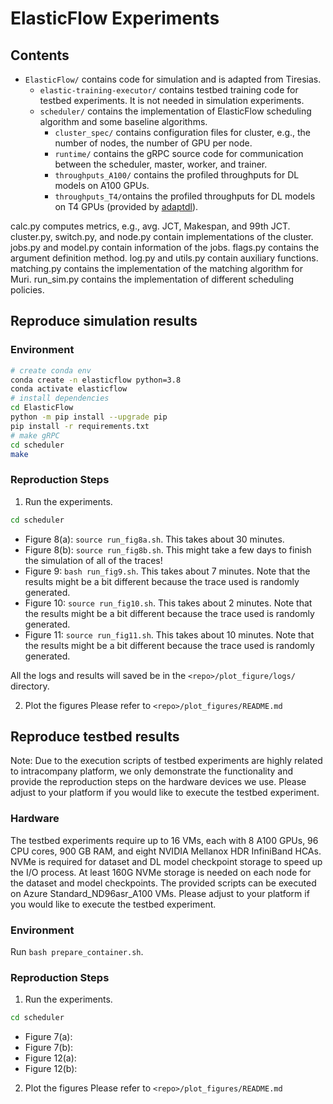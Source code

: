 # ElasticFlow Experiments

## Contents
- `ElasticFlow/` contains code for simulation and is adapted from Tiresias.
	- `elastic-training-executor/` contains testbed training code for testbed experiments. It is not needed in simulation experiments.
	- `scheduler/` contains the implementation of ElasticFlow scheduling algorithm and some baseline algorithms.
		- `cluster_spec/` contains configuration files for cluster, e.g., the number of nodes, the number of GPU per node.
		- `runtime/` contains the gRPC source code for communication between the scheduler, master, worker, and trainer. 
		- `throughputs_A100/` contains the profiled throughputs for DL models on A100 GPUs.
		- `throughputs_T4/`ontains the profiled throughputs for DL models on T4 GPUs (provided by [adaptdl](https://github.com/petuum/adaptdl/tree/osdi21-artifact)).

calc.py computes metrics, e.g., avg. JCT, Makespan, and 99th JCT.
cluster.py, switch.py, and node.py contain implementations of the cluster.
jobs.py and model.py contain information of the jobs.
flags.py contains the argument definition method.
log.py and utils.py contain auxiliary functions.
matching.py contains the implementation of the matching algorithm for Muri.
run_sim.py contains the implementation of different scheduling policies.


## Reproduce simulation results

### Environment
```Bash
# create conda env
conda create -n elasticflow python=3.8
conda activate elasticflow
# install dependencies
cd ElasticFlow
python -m pip install --upgrade pip
pip install -r requirements.txt
# make gRPC
cd scheduler
make
```

### Reproduction Steps

1. Run the experiments.
```Bash
cd scheduler
```
- Figure 8(a): `source run_fig8a.sh`. This takes about 30 minutes.
- Figure 8(b): `source run_fig8b.sh`. This might take a few days to finish the simulation of all of the traces!
- Figure 9: `bash run_fig9.sh`. This takes about 7 minutes. Note that the results might be a bit different because the trace used is randomly generated. 
- Figure 10: `source run_fig10.sh`. This takes about 2 minutes.  Note that the results might be a bit different because the trace used is randomly generated.
- Figure 11: `source run_fig11.sh`. This takes about 10 minutes. Note that the results might be a bit different because the trace used is randomly generated.

All the logs and results will saved be in the `<repo>/plot_figure/logs/` directory.

2. Plot the figures
Please refer to `<repo>/plot_figures/README.md`


## Reproduce testbed results

Note: Due to the execution scripts of testbed experiments are highly related to intracompany platform, we only demonstrate the functionality and provide the reproduction steps on the hardware devices we use. Please adjust to your platform if you would like to execute the testbed experiment.

### Hardware

The testbed experiments require up to 16 VMs, each with 8 A100 GPUs, 96 CPU cores, 900 GB RAM, and eight NVIDIA Mellanox HDR InfiniBand HCAs. 
NVMe is required for dataset and DL model checkpoint storage to speed up the I/O process. 
At least 160G NVMe storage is needed on each node for the dataset and model checkpoints.
The provided scripts can be executed on Azure Standard_ND96asr_A100 VMs. Please adjust to your platform if you would like to execute the testbed experiment.

### Environment

Run `bash prepare_container.sh`.

### Reproduction Steps
1. Run the experiments.
```Bash
cd scheduler
```
- Figure 7(a): 
- Figure 7(b): 
- Figure 12(a): 
- Figure 12(b): 

2. Plot the figures
Please refer to `<repo>/plot_figures/README.md`
